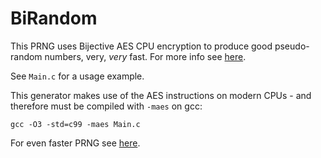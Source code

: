 # BiRandom
This PRNG uses Bijective AES CPU encryption to produce good pseudo-random numbers, very, _very_ fast. For more info see [here](http://www.jandrewrogers.com/2019/02/12/fast-perfect-hashing).

See `Main.c` for a usage example.

This generator makes use of the AES instructions on modern CPUs - and therefore must be compiled with `-maes` on gcc:

`gcc -O3 -std=c99 -maes Main.c`

For even faster PRNG see [here](https://github.com/Computeiful/QuickRandom).
